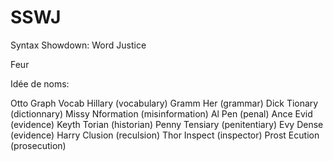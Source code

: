 # SSWJ

Syntax Showdown: Word Justice

Feur

Idée de noms:

Otto Graph
Vocab Hillary (vocabulary)
Gramm Her (grammar)
Dick Tionary (dictionnary)
Missy Nformation (misinformation)
Al Pen (penal)
Ance Evid (evidence)
Keyth Torian (historian)
Penny Tensiary (penitentiary)
Evy Dense (evidence)
Harry Clusion (reculsion)
Thor Inspect (inspector)
Prost Ecution (prosecution)
